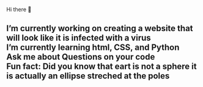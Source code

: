  Hi there 👋


 I’m currently working on creating a website that will look like it is infected with a virus<br>
  I’m currently learning html, CSS, and Python<br>
 Ask me about Questions on your code<br>
  Fun fact: Did you know that eart is not a sphere it is actually an ellipse streched at the poles
--
